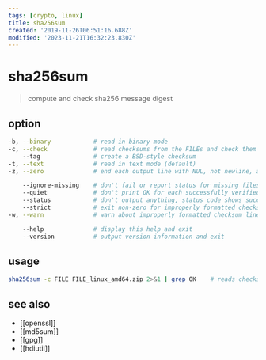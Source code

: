 ```yaml
---
tags: [crypto, linux]
title: sha256sum
created: '2019-11-26T06:51:16.688Z'
modified: '2023-11-21T16:32:23.830Z'
---
```


# sha256sum

> compute and check sha256 message digest

## option

```sh
-b, --binary            # read in binary mode
-c, --check             # read checksums from the FILEs and check them
    --tag               # create a BSD-style checksum
-t, --text              # read in text mode (default)
-z, --zero              # end each output line with NUL, not newline, and disable file name escaping

    --ignore-missing    # don't fail or report status for missing files
    --quiet             # don't print OK for each successfully verified file
    --status            # don't output anything, status code shows success
    --strict            # exit non-zero for improperly formatted checksum lines
-w, --warn              # warn about improperly formatted checksum lines

    --help              # display this help and exit
    --version           # output version information and exit
```

## usage

```sh
sha256sum -c FILE FILE_linux_amd64.zip 2>&1 | grep OK    # reads checksums from FILE and checks them
```

## see also

- [[openssl]]
- [[md5sum]]
- [[gpg]]
- [[hdiutil]]
